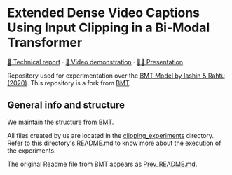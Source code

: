 # Extended Dense Video Captions Using Input Clipping in a Bi-Modal Transformer

[📄 Technical report]() · [📼 Video demonstration]() · [🧑‍🏫 Presentation]()

Repository used for experimentation over the [BMT Model by Iashin & Rahtu (2020)](https://iashin.ai/bmt).
This repository is a fork from [BMT](https://github.com/v-iashin/BMT).

## General info and structure

We maintain the structure from [BMT](https://github.com/v-iashin/BMT). 

All files created by us are located in the [clipping_experiments](https://github.com/oscarmires/BMT-Clipping/tree/master/clipping_experiments) directory. Refer to this directory's [README.md](https://github.com/oscarmires/BMT-Clipping/blob/master/clipping_experiments/README.md) to know more about the execution of the experiments.

The original Readme file from BMT appears as [Prev_README.md](https://github.com/oscarmires/BMT-Clipping/blob/master/Prev_README.md).
